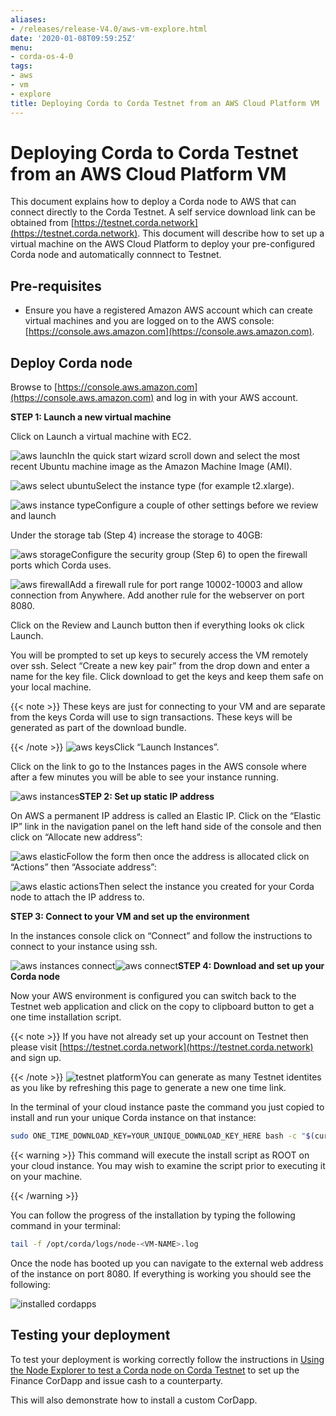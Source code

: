 ```yaml
---
aliases:
- /releases/release-V4.0/aws-vm-explore.html
date: '2020-01-08T09:59:25Z'
menu:
- corda-os-4-0
tags:
- aws
- vm
- explore
title: Deploying Corda to Corda Testnet from an AWS Cloud Platform VM
---
```



# Deploying Corda to Corda Testnet from an AWS Cloud Platform VM

This document explains how to deploy a Corda node to AWS that can connect directly to the Corda Testnet.
            A self service download link can be obtained from [https://testnet.corda.network](https://testnet.corda.network). This
            document will describe how to set up a virtual machine on the AWS
            Cloud Platform to deploy your pre-configured Corda node and automatically connnect
            to Testnet.


## Pre-requisites


* Ensure you have a registered Amazon AWS account which can create virtual machines and you are logged on to the AWS console: [https://console.aws.amazon.com](https://console.aws.amazon.com).



## Deploy Corda node

Browse to [https://console.aws.amazon.com](https://console.aws.amazon.com) and log in with your AWS account.

**STEP 1: Launch a new virtual machine**

Click on Launch a virtual machine with EC2.

![aws launch](resources/aws-launch.png "aws launch")In the quick start wizard scroll down and select the most recent Ubuntu machine image as the Amazon Machine Image (AMI).

![aws select ubuntu](resources/aws_select_ubuntu.png "aws select ubuntu")Select the instance type (for example t2.xlarge).

![aws instance type](resources/aws-instance-type.png "aws instance type")Configure a couple of other settings before we review and launch

Under the storage tab (Step 4) increase the storage to 40GB:

![aws storage](resources/aws-storage.png "aws storage")Configure the security group (Step 6) to open the firewall ports which Corda uses.

![aws firewall](resources/aws-firewall.png "aws firewall")Add a firewall rule for port range 10002-10003 and allow connection from Anywhere. Add another rule for the webserver on port 8080.

Click on the Review and Launch button then if everything looks ok click Launch.

You will be prompted to set up keys to securely access the VM remotely over ssh. Select “Create a new key pair” from the drop down and enter a name for the key file. Click download to get the keys and keep them safe on your local machine.


{{< note >}}
These keys are just for connecting to your VM and are separate from the keys Corda will use to sign transactions. These keys will be generated as part of the download bundle.

{{< /note >}}
![aws keys](resources/aws-keys.png "aws keys")Click “Launch Instances”.

Click on the link to go to the Instances pages in the AWS console where after a few minutes you will be able to see your instance running.

![aws instances](resources/aws-instances.png "aws instances")**STEP 2: Set up static IP address**

On AWS a permanent IP address is called an Elastic IP. Click on the
                “Elastic IP” link in the navigation panel on the left hand side of the console and then click on “Allocate new address”:

![aws elastic](resources/aws-elastic.png "aws elastic")Follow the form then once the address is allocated click on “Actions”
                then “Associate address”:

![aws elastic actions](resources/aws-elastic-actions.png "aws elastic actions")Then select the instance you created for your Corda node to attach the
                IP address to.

**STEP 3: Connect to your VM and set up the environment**

In the instances console click on “Connect” and follow the instructions to connect to your instance using ssh.

![aws instances connect](resources/aws-instances-connect.png "aws instances connect")![aws connect](resources/aws-connect.png "aws connect")**STEP 4: Download and set up your Corda node**

Now your AWS environment is configured you can switch back to the Testnet
                web application and click on the copy to clipboard button to get a one
                time installation script.


{{< note >}}
If you have not already set up your account on Testnet then please visit [https://testnet.corda.network](https://testnet.corda.network) and sign up.

{{< /note >}}
![testnet platform](resources/testnet-platform.png "testnet platform")You can generate as many Testnet identites as you like by refreshing
                this page to generate a new one time link.

In the terminal of your cloud instance paste the command you just copied to install and run
                your unique Corda instance on that instance:

```bash
sudo ONE_TIME_DOWNLOAD_KEY=YOUR_UNIQUE_DOWNLOAD_KEY_HERE bash -c "$(curl -L https://testnet.corda.network/api/user/node/install.sh)"
```

{{< warning >}}
This command will execute the install script as ROOT on your cloud instance. You may wish to examine the script prior to executing it on your machine.

{{< /warning >}}

You can follow the progress of the installation by typing the following command in your terminal:

```bash
tail -f /opt/corda/logs/node-<VM-NAME>.log
```
Once the node has booted up you can navigate to the external web address of the instance on port 8080. If everything is working you should see the following:

![installed cordapps](resources/installed-cordapps.png "installed cordapps")
## Testing your deployment

To test your deployment is working correctly follow the instructions in [Using the Node Explorer to test a Corda node on Corda Testnet](testnet-explorer-corda.md) to set up the Finance CorDapp and issue cash to a counterparty.

This will also demonstrate how to install a custom CorDapp.



